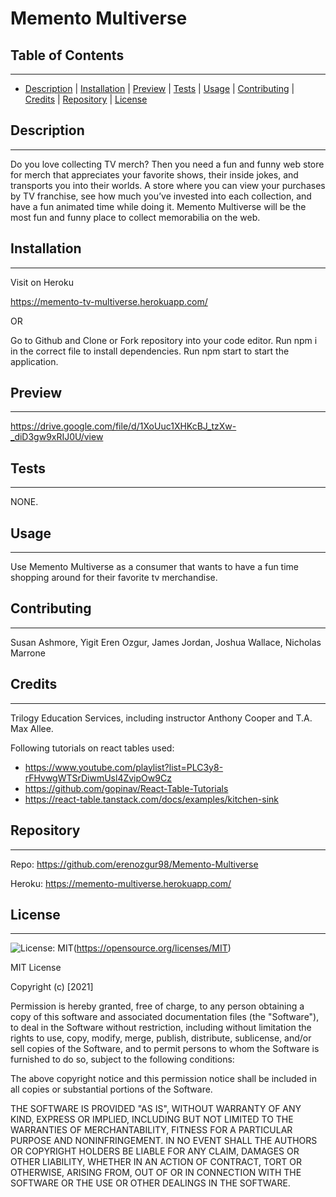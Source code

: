 # Memento Multiverse

## Table of Contents
---
* [Description](#description) | [Installation](#installation) | [Preview](#preview) | [Tests](#tests) | [Usage](#usage) | [Contributing](#contributing) | [Credits](#credits) | [Repository](#repository) | [License](#license)

## Description
---
Do you love collecting TV merch? Then you need a fun and funny web store for merch that appreciates your favorite shows, their inside jokes, and transports you into their worlds. A store where you can view your purchases by TV franchise, see how much you’ve invested into each collection, and have a fun animated time while doing it. Memento Multiverse will be the most fun and funny place to collect memorabilia on the web.

## Installation
---
Visit on Heroku 

https://memento-tv-multiverse.herokuapp.com/

OR

Go to Github and Clone or Fork repository into your code editor. Run npm i in the correct file to install dependencies. Run npm start to start the application.

## Preview
---
https://drive.google.com/file/d/1XoUuc1XHKcBJ_tzXw-_diD3gw9xRIJ0U/view

## Tests
--- 
NONE.

## Usage
---
Use Memento Multiverse as a consumer that wants to have a fun time shopping around for their favorite tv merchandise. 

## Contributing
---
Susan Ashmore, Yigit Eren Ozgur, James Jordan, Joshua Wallace, Nicholas Marrone

## Credits
---
Trilogy Education Services, including instructor Anthony Cooper and T.A. Max Allee.

Following tutorials on react tables used:
* https://www.youtube.com/playlist?list=PLC3y8-rFHvwgWTSrDiwmUsl4ZvipOw9Cz
* https://github.com/gopinav/React-Table-Tutorials
* https://react-table.tanstack.com/docs/examples/kitchen-sink

## Repository
---
 Repo: https://github.com/erenozgur98/Memento-Multiverse

 Heroku: https://memento-multiverse.herokuapp.com/

## License
  ---
  ![License: MIT](https://img.shields.io/badge/License-MIT-yellow.svg)(https://opensource.org/licenses/MIT)

  MIT License

Copyright (c) [2021]

Permission is hereby granted, free of charge, to any person obtaining a copy
of this software and associated documentation files (the "Software"), to deal
in the Software without restriction, including without limitation the rights
to use, copy, modify, merge, publish, distribute, sublicense, and/or sell
copies of the Software, and to permit persons to whom the Software is
furnished to do so, subject to the following conditions:

The above copyright notice and this permission notice shall be included in all
copies or substantial portions of the Software.

THE SOFTWARE IS PROVIDED "AS IS", WITHOUT WARRANTY OF ANY KIND, EXPRESS OR
IMPLIED, INCLUDING BUT NOT LIMITED TO THE WARRANTIES OF MERCHANTABILITY,
FITNESS FOR A PARTICULAR PURPOSE AND NONINFRINGEMENT. IN NO EVENT SHALL THE
AUTHORS OR COPYRIGHT HOLDERS BE LIABLE FOR ANY CLAIM, DAMAGES OR OTHER
LIABILITY, WHETHER IN AN ACTION OF CONTRACT, TORT OR OTHERWISE, ARISING FROM,
OUT OF OR IN CONNECTION WITH THE SOFTWARE OR THE USE OR OTHER DEALINGS IN THE
SOFTWARE.
